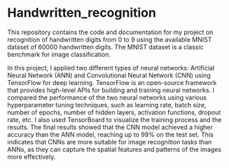# Handwritten_recognition
This repository contains the code and documentation for my project on recognition of handwritten digits from 0 to 9 using the available MNIST dataset of 60000 handwritten digits. The MNIST dataset is a classic benchmark for image classification.


In this project, I applied two different types of neural networks: Artificial Neural Network (ANN) and Convolutional Neural Network (CNN) using TensorFlow for deep learning. TensorFlow is an open-source framework that provides high-level APIs for building and training neural networks. 
I compared the performance of the two neural networks using various hyperparameter tuning techniques, such as learning rate, batch size, number of epochs, number of hidden layers, activation functions, dropout rate, etc. I also used TensorBoard to visualize the training process and the results. 
The final results showed that the CNN model achieved a higher accuracy than the ANN model, reaching up to 99% on the test set. This indicates that CNNs are more suitable for image recognition tasks than ANNs, as they can capture the spatial features and patterns of the images more effectively.
